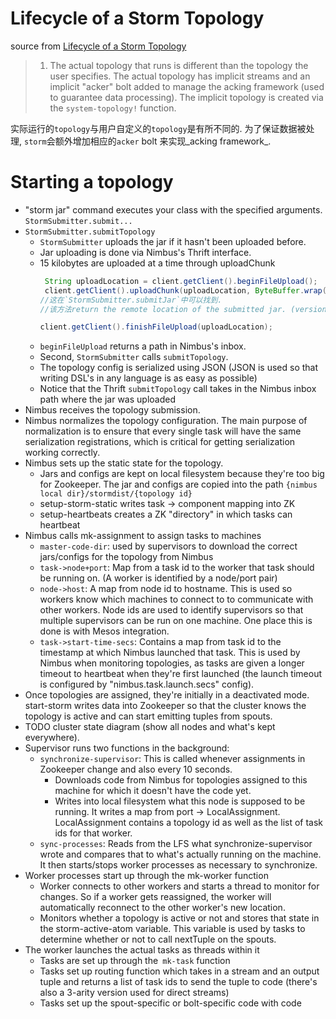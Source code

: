 # Lifecycle of a Storm Topology
source from [Lifecycle of a Storm Topology](http://storm.apache.org/releases/1.1.0/Lifecycle-of-a-topology.html)

> 1. The actual topology that runs is different than the topology the user specifies. The actual topology has implicit streams and an implicit "acker" bolt added to manage the acking framework (used to guarantee data processing). The implicit topology is created via the `system-topology!` function.

实际运行的`topology`与用户自定义的`topology`是有所不同的. 为了保证数据被处理, `storm`会额外增加相应的`acker` bolt 来实现_acking framework_.

# Starting a topology
- "storm jar" command executes your class with the specified arguments. `StormSubmitter.submit...`
- `StormSubmitter.submitTopology`
  - `StormSubmitter` uploads the jar if it hasn't been uploaded before.
  - Jar uploading is done via Nimbus's Thrift interface.
  - 15 kilobytes are uploaded at a time through uploadChunk
    ```java
     String uploadLocation = client.getClient().beginFileUpload();
     client.getClient().uploadChunk(uploadLocation, ByteBuffer.wrap(toSubmit));
    //这在`StormSubmitter.submitJar`中可以找到.
    //该方法return the remote location of the submitted jar. (version 1.1.0)

    client.getClient().finishFileUpload(uploadLocation);
    ```
  - `beginFileUpload` returns a path in Nimbus's inbox.
  - Second, `StormSubmitter` calls `submitTopology`.
  - The topology config is serialized using JSON (JSON is used so that writing DSL's in any language is as easy as possible)
  - Notice that the Thrift `submitTopology` call takes in the Nimbus inbox path where the jar was uploaded
- Nimbus receives the topology submission.
- Nimbus normalizes the topology configuration. The main purpose of normalization is to ensure that every single task will have the same serialization registrations, which is critical for getting serialization working correctly.
- Nimbus sets up the static state for the topology.
  - Jars and configs are kept on local filesystem because they're too big for Zookeeper. The jar and configs are copied into the path `{nimbus local dir}/stormdist/{topology id}`
  - setup-storm-static writes task -> component mapping into ZK
  - setup-heartbeats creates a ZK "directory" in which tasks can heartbeat
- Nimbus calls mk-assignment to assign tasks to machines
  - `master-code-dir`: used by supervisors to download the correct jars/configs for the topology from Nimbus
  - `task->node+port`: Map from a task id to the worker that task should be running on. (A worker is identified by a node/port pair)
  - `node->host`: A map from node id to hostname. This is used so workers know which machines to connect to to communicate with other workers. Node ids are used to identify supervisors so that multiple supervisors can be run on one machine. One place this is done is with Mesos integration.
  - `task->start-time-secs`: Contains a map from task id to the timestamp at which Nimbus launched that task. This is used by Nimbus when monitoring topologies, as tasks are given a longer timeout to heartbeat when they're first launched (the launch timeout is configured by "nimbus.task.launch.secs" config).
- Once topologies are assigned, they're initially in a deactivated mode. start-storm writes data into Zookeeper so that the cluster knows the topology is active and can start emitting tuples from spouts.
- TODO cluster state diagram (show all nodes and what's kept everywhere).
- Supervisor runs two functions in the background:
  - `synchronize-supervisor`: This is called whenever assignments in Zookeeper change and also every 10 seconds.
    - Downloads code from Nimbus for topologies assigned to this machine for which it doesn't have the code yet.
    - Writes into local filesystem what this node is supposed to be running. It writes a map from port -> LocalAssignment. LocalAssignment contains a topology id as well as the list of task ids for that worker.
  - `sync-processes`: Reads from the LFS what synchronize-supervisor wrote and compares that to what's actually running on the machine. It then starts/stops worker processes as necessary to synchronize.
- Worker processes start up through the mk-worker function
  - Worker connects to other workers and starts a thread to monitor for changes. So if a worker gets reassigned, the worker will automatically reconnect to the other worker's new location.
  - Monitors whether a topology is active or not and stores that state in the storm-active-atom variable. This variable is used by tasks to determine whether or not to call nextTuple on the spouts.
- The worker launches the actual tasks as threads within it
  - Tasks are set up through the` mk-task` function
  - Tasks set up routing function which takes in a stream and an output tuple and returns a list of task ids to send the tuple to code (there's also a 3-arity version used for direct streams)
  - Tasks set up the spout-specific or bolt-specific code with code
